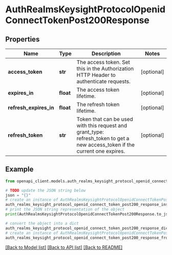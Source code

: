 # AuthRealmsKeysightProtocolOpenidConnectTokenPost200Response


## Properties

Name | Type | Description | Notes
------------ | ------------- | ------------- | -------------
**access_token** | **str** | The access token. Set this in the Authorization HTTP Header to authenticate requests. | [optional] 
**expires_in** | **float** | The access token lifetime. | [optional] 
**refresh_expires_in** | **float** | The refresh token lifetime. | [optional] 
**refresh_token** | **str** | Token that can be used with this request and grant_type: refresh_token to get a new access_token if the current one expires. | [optional] 

## Example

```python
from openapi_client.models.auth_realms_keysight_protocol_openid_connect_token_post200_response import AuthRealmsKeysightProtocolOpenidConnectTokenPost200Response

# TODO update the JSON string below
json = "{}"
# create an instance of AuthRealmsKeysightProtocolOpenidConnectTokenPost200Response from a JSON string
auth_realms_keysight_protocol_openid_connect_token_post200_response_instance = AuthRealmsKeysightProtocolOpenidConnectTokenPost200Response.from_json(json)
# print the JSON string representation of the object
print(AuthRealmsKeysightProtocolOpenidConnectTokenPost200Response.to_json())

# convert the object into a dict
auth_realms_keysight_protocol_openid_connect_token_post200_response_dict = auth_realms_keysight_protocol_openid_connect_token_post200_response_instance.to_dict()
# create an instance of AuthRealmsKeysightProtocolOpenidConnectTokenPost200Response from a dict
auth_realms_keysight_protocol_openid_connect_token_post200_response_from_dict = AuthRealmsKeysightProtocolOpenidConnectTokenPost200Response.from_dict(auth_realms_keysight_protocol_openid_connect_token_post200_response_dict)
```
[[Back to Model list]](../README.md#documentation-for-models) [[Back to API list]](../README.md#documentation-for-api-endpoints) [[Back to README]](../README.md)


